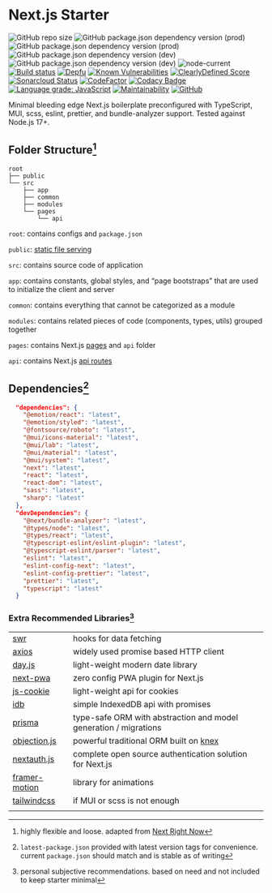 # Next.js Starter

![GitHub repo size](https://img.shields.io/github/repo-size/strawhat-dev/next.js-starter) ![GitHub package.json dependency version (prod)](https://img.shields.io/github/package-json/dependency-version/strawhat-dev/next.js-starter/next) ![GitHub package.json dependency version (prod)](https://img.shields.io/github/package-json/dependency-version/strawhat-dev/next.js-starter/react) ![GitHub package.json dependency version (dev)](https://img.shields.io/github/package-json/dependency-version/strawhat-dev/next.js-starter/dev/typescript) ![GitHub package.json dependency version (dev)](https://img.shields.io/github/package-json/dependency-version/strawhat-dev/next.js-starter/dev/eslint) ![node-current](https://img.shields.io/node/v/next) [![Build status](https://ci.appveyor.com/api/projects/status/je68uo8584ifjw7r/branch/main?svg=true)](https://ci.appveyor.com/project/strawhat-dev/next-js-starter/branch/main) [![Depfu](https://badges.depfu.com/badges/79459e465122c0ad357e53dfe49ab41c/overview.svg)](https://depfu.com/github/strawhat-dev/next.js-starter?project_id=33382) [![Known Vulnerabilities](https://snyk.io/test/github/strawhat-dev/next.js-starter/badge.svg)](https://snyk.io/test/github/strawhat-dev/next.js-starter) [![ClearlyDefined Score](https://img.shields.io/clearlydefined/score/git/github/strawhat-dev/next.js-starter/67a8d71518777bbb8634d11c574a2021c5fc66fb)](https://clearlydefined.io/definitions/git/github/strawhat-dev/next.js-starter/67a8d71518777bbb8634d11c574a2021c5fc66fb) [![Sonarcloud Status](https://sonarcloud.io/api/project_badges/measure?project=strawhat-dev_next.js-starter&metric=alert_status)](https://sonarcloud.io/dashboard?id=strawhat-dev_next.js-starter) [![CodeFactor](https://www.codefactor.io/repository/github/strawhat-dev/next.js-starter/badge/main)](https://www.codefactor.io/repository/github/strawhat-dev/next.js-starter/overview/main) [![Codacy Badge](https://app.codacy.com/project/badge/Grade/429496063a00477c9c774fb7a68880e8)](https://www.codacy.com/gh/strawhat-dev/next.js-starter/dashboard?utm_source=github.com&amp;utm_medium=referral&amp;utm_content=strawhat-dev/next.js-starter&amp;utm_campaign=Badge_Grade) [![Language grade: JavaScript](https://img.shields.io/lgtm/grade/javascript/g/strawhat-dev/next.js-starter.svg?logo=lgtm&logoWidth=18)](https://lgtm.com/projects/g/strawhat-dev/next.js-starter/context:javascript) [![Maintainability](https://api.codeclimate.com/v1/badges/f2a22a5d2aca2011297d/maintainability)](https://codeclimate.com/github/strawhat-dev/next.js-starter/maintainability) [![GitHub](https://img.shields.io/github/license/strawhat-dev/next.js-starter)](https://github.com/strawhat-dev/next.js-starter/blob/main/LICENSE)

Minimal bleeding edge Next.js boilerplate preconfigured with TypeScript, MUI, scss, eslint, prettier, and bundle-analyzer support. Tested against Node.js 17+.

## Folder Structure[^1]

```text
root
├── public
└── src
    ├── app
    ├── common
    ├── modules
    └── pages
        └── api
```

`root`: contains configs and `package.json`

`public`: [static file serving](https://nextjs.org/docs/basic-features/static-file-serving)

`src`: contains source code of application

`app`: contains constants, global styles, and “page bootstraps” that are used to initialize the client and server

`common`: contains everything that cannot be categorized as a module

`modules`: contains related pieces of code (components, types, utils) grouped together

`pages`: contains Next.js [pages](https://nextjs.org/docs/basic-features/pages) and `api` folder

`api`: contains Next.js [api routes](https://nextjs.org/docs/api-routes/introduction)

## Dependencies[^2]

```json
  "dependencies": {
    "@emotion/react": "latest",
    "@emotion/styled": "latest",
    "@fontsource/roboto": "latest",
    "@mui/icons-material": "latest",
    "@mui/lab": "latest",
    "@mui/material": "latest",
    "@mui/system": "latest",
    "next": "latest",
    "react": "latest",
    "react-dom": "latest",
    "sass": "latest",
    "sharp": "latest"
  },
  "devDependencies": {
    "@next/bundle-analyzer": "latest",
    "@types/node": "latest",
    "@types/react": "latest",
    "@typescript-eslint/eslint-plugin": "latest",
    "@typescript-eslint/parser": "latest",
    "eslint": "latest",
    "eslint-config-next": "latest",
    "eslint-config-prettier": "latest",
    "prettier": "latest",
    "typescript": "latest"
  }
```

### Extra Recommended Libraries[^3]

|                                                            |                                                                        |
| ---------------------------------------------------------- | ---------------------------------------------------------------------- |
| [swr](https://github.com/vercel/swr)                       | hooks for data fetching                                                |
| [axios](https://github.com/axios/axios)                    | widely used promise based HTTP client                                  |
| [day.js](https://github.com/iamkun/dayjs)                  | light-weight modern date library                                       |
| [next-pwa](https://github.com/shadowwalker/next-pwa)       | zero config PWA plugin for Next.js                                     |
| [js-cookie](https://github.com/js-cookie/js-cookie)        | light-weight api for cookies                                           |
| [idb](https://github.com/jakearchibald/idb)                | simple IndexedDB api with promises                                     |
| [prisma](https://github.com/prisma/prisma)                 | type-safe ORM with abstraction and model generation / migrations       |
| [objection.js](https://vincit.github.io/objection.js/)     | powerful traditional ORM built on [knex](https://github.com/knex/knex) |
| [nextauth.js](https://github.com/nextauthjs/next-auth)     | complete open source authentication solution for Next.js               |
| [framer-motion](https://github.com/framer/motion)          | library for animations                                                 |
| [tailwindcss](https://github.com/tailwindlabs/tailwindcss) | if MUI or scss is not enough                                           |
|                                                            |                                                                        |

[^1]: highly flexible and loose. adapted from [Next Right Now](https://unlyed.github.io/next-right-now/)
[^2]: `latest-package.json` provided with latest version tags for convenience. current `package.json` should match and is stable as of writing
[^3]: personal subjective recommendations. based on need and not included to keep starter minimal
